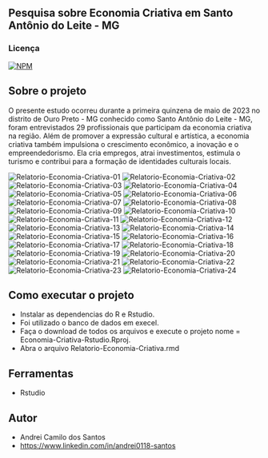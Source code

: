 ## Pesquisa sobre Economia Criativa em Santo Antônio do Leite - MG

### Licença  
[![NPM](https://img.shields.io/npm/l/react)](https://github.com/andrei0118/gn-vendas/blob/master/LICENSE)

## Sobre o projeto

O presente estudo ocorreu durante a primeira quinzena de maio de 2023 no distrito de Ouro Preto - MG conhecido como Santo Antônio do Leite - MG, foram entrevistados 29 profissionais que participam da economia criativa na região. Além de promover a expressão cultural e artística, a economia criativa também impulsiona o crescimento econômico, a inovação e o empreendedorismo. Ela cria empregos, atrai investimentos, estimula o turismo e contribui para a formação de identidades culturais locais.

![Relatorio-Economia-Criativa-01](https://github.com/andrei0118/Economia-Criativa-Rstudio/assets/75299828/80366e2a-22c9-41aa-938a-931c297e8df7)
![Relatorio-Economia-Criativa-02](https://github.com/andrei0118/Economia-Criativa-Rstudio/assets/75299828/5ff87626-cfff-4d99-9664-f44139beaaa4)
![Relatorio-Economia-Criativa-03](https://github.com/andrei0118/Economia-Criativa-Rstudio/assets/75299828/41b33b86-9324-4a42-aa48-375db6091e8e)
![Relatorio-Economia-Criativa-04](https://github.com/andrei0118/Economia-Criativa-Rstudio/assets/75299828/c848c65e-e5e7-4482-8541-e57733982e4d)
![Relatorio-Economia-Criativa-05](https://github.com/andrei0118/Economia-Criativa-Rstudio/assets/75299828/3a35d00a-8aa3-4596-9906-9b842cb7f075)
![Relatorio-Economia-Criativa-06](https://github.com/andrei0118/Economia-Criativa-Rstudio/assets/75299828/44d1d831-7e8d-43fe-9d4f-f519097c817c)
![Relatorio-Economia-Criativa-07](https://github.com/andrei0118/Economia-Criativa-Rstudio/assets/75299828/bbf2d2cb-8bc9-4176-aa21-23af4d3f33bc)
![Relatorio-Economia-Criativa-08](https://github.com/andrei0118/Economia-Criativa-Rstudio/assets/75299828/50fbdd0f-15f9-4ceb-b9f0-9d2e38baab03)
![Relatorio-Economia-Criativa-09](https://github.com/andrei0118/Economia-Criativa-Rstudio/assets/75299828/7faeb2ce-cdc0-4e1f-93dd-fa4fcfe803f6)
![Relatorio-Economia-Criativa-10](https://github.com/andrei0118/Economia-Criativa-Rstudio/assets/75299828/2c0f9cbb-3038-4d87-91c3-890d2cb82d86)
![Relatorio-Economia-Criativa-11](https://github.com/andrei0118/Economia-Criativa-Rstudio/assets/75299828/314c7017-ecc6-4633-a75e-33b58bd66e09)
![Relatorio-Economia-Criativa-12](https://github.com/andrei0118/Economia-Criativa-Rstudio/assets/75299828/9614362e-f5ce-402e-b2cc-81cb644331a8)
![Relatorio-Economia-Criativa-13](https://github.com/andrei0118/Economia-Criativa-Rstudio/assets/75299828/6bb4cc08-644f-4b61-8e4e-76e1faf32827)
![Relatorio-Economia-Criativa-14](https://github.com/andrei0118/Economia-Criativa-Rstudio/assets/75299828/f05de440-38b3-42da-8701-e6129f34229e)
![Relatorio-Economia-Criativa-15](https://github.com/andrei0118/Economia-Criativa-Rstudio/assets/75299828/e945bdbe-6665-4feb-ac39-9e7dfbefc5b9)
![Relatorio-Economia-Criativa-16](https://github.com/andrei0118/Economia-Criativa-Rstudio/assets/75299828/4e5a5f34-900c-4653-b8e4-038cc724dde9)
![Relatorio-Economia-Criativa-17](https://github.com/andrei0118/Economia-Criativa-Rstudio/assets/75299828/07774865-b339-4433-807c-c602a1598e6c)
![Relatorio-Economia-Criativa-18](https://github.com/andrei0118/Economia-Criativa-Rstudio/assets/75299828/ff7a3509-6acd-419d-80f9-1988fc271d79)
![Relatorio-Economia-Criativa-19](https://github.com/andrei0118/Economia-Criativa-Rstudio/assets/75299828/67ab4e41-dc09-4b0a-a303-a59cab26f2a4)
![Relatorio-Economia-Criativa-20](https://github.com/andrei0118/Economia-Criativa-Rstudio/assets/75299828/98c0cffd-5d6b-4f07-92ee-00ffeb77bce4)
![Relatorio-Economia-Criativa-21](https://github.com/andrei0118/Economia-Criativa-Rstudio/assets/75299828/de789a57-77a9-42ba-83d1-d0c05c6bd04b)
![Relatorio-Economia-Criativa-22](https://github.com/andrei0118/Economia-Criativa-Rstudio/assets/75299828/9f31d717-53c9-4bcc-87de-6e152f607892)
![Relatorio-Economia-Criativa-23](https://github.com/andrei0118/Economia-Criativa-Rstudio/assets/75299828/337a868d-a230-414a-9abc-90629ce2fbac)
![Relatorio-Economia-Criativa-24](https://github.com/andrei0118/Economia-Criativa-Rstudio/assets/75299828/c03e86aa-f767-48a9-bdb3-aff7c2edaad1)


## Como executar o projeto

- Instalar as dependencias do R e Rstudio.
- Foi utilizado o banco de dados em execel.
- Faça o download de todos os arquivos e execute o projeto nome = Economia-Criativa-Rstudio.Rproj.
- Abra o arquivo Relatorio-Economia-Criativa.rmd

## Ferramentas

- Rstudio

## Autor

- Andrei Camilo dos Santos
- https://www.linkedin.com/in/andrei0118-santos
